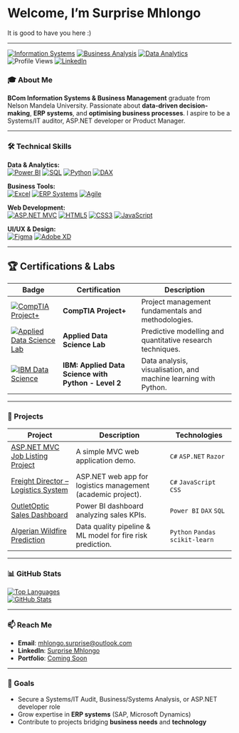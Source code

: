 # Welcome, I’m Surprise Mhlongo  
It is good to have you here :)  

---

[![Information Systems](https://img.shields.io/badge/Information_Systems-5865F2?style=flat&logo=microsoft-access)](https://www.techtarget.com/searchdatacenter/definition/IS-information-system-or-information-services)
[![Business Analysis](https://img.shields.io/badge/Business_Analysis-9146FF?style=flat&logo=tableau)](https://www.iiba.org/professional-development/career-centre/what-is-business-analysis/)
[![Data Analytics](https://img.shields.io/badge/Data_Analytics-4F4F4F?style=flat&logo=powerbi)](https://www.oracle.com/data-analytics/what-is-data-analytics/)
![Profile Views](https://komarev.com/ghpvc/?username=SurpriseMhlongo&color=5865F2)
[![LinkedIn](https://img.shields.io/badge/-LinkedIn-0A66C2?style=flat&logo=linkedin)](https://www.linkedin.com/in/surprise-mhlongo-408512214/)

### 🎓 About Me  
**BCom Information Systems & Business Management** graduate from Nelson Mandela University. Passionate about **data-driven decision-making**, **ERP systems**, and **optimising business processes**. I aspire to be a Systems/IT auditor, ASP.NET developer or Product Manager.

---

### 🛠️ Technical Skills

**Data & Analytics:**  
[![Power BI](https://img.shields.io/badge/-Power_BI-2C2C2C?logo=powerbi)](https://learn.microsoft.com/en-us/power-bi/) 
[![SQL](https://img.shields.io/badge/-SQL-336791?logo=postgresql)](https://www.w3schools.com/sql/) 
[![Python](https://img.shields.io/badge/-Python-3776AB?logo=python)](https://www.python.org/about/gettingstarted/)
[![DAX](https://img.shields.io/badge/-DAX-F2C811?logo=powerbi&logoColor=black)](https://learn.microsoft.com/en-us/dax/)

**Business Tools:**  
[![Excel](https://img.shields.io/badge/-Excel-217346?logo=microsoftexcel)](https://support.microsoft.com/en-us/excel) 
[![ERP Systems](https://img.shields.io/badge/-ERP_Systems-0F9D58?logo=sap)](https://www.sap.com/products/erp/what-is-erp.html) 
[![Agile](https://img.shields.io/badge/-Agile-2496ED?logo=agile)](https://www.agilealliance.org/agile101/)

**Web Development:**  
[![ASP.NET MVC](https://img.shields.io/badge/-ASP.NET_MVC-512BD4?logo=dotnet)](https://dotnet.microsoft.com/apps/aspnet/mvc)
[![HTML5](https://img.shields.io/badge/-HTML5-E34F26?logo=html5)](https://developer.mozilla.org/en-US/docs/Web/HTML) 
[![CSS3](https://img.shields.io/badge/-CSS3-1572B6?logo=css3)](https://developer.mozilla.org/en-US/docs/Web/CSS) 
[![JavaScript](https://img.shields.io/badge/-JavaScript-323330?logo=javascript)](https://developer.mozilla.org/en-US/docs/Web/JavaScript)

**UI/UX & Design:**  
[![Figma](https://img.shields.io/badge/-Figma-0AC97F?logo=figma)](https://help.figma.com/hc/en-us) 
[![Adobe XD](https://img.shields.io/badge/-Adobe_XD-470137?logo=adobexd)](https://helpx.adobe.com/xd/get-started.html)

---

## 🏆 Certifications & Labs

| Badge | Certification | Description |
|-------|--------------|-------------|
| [![CompTIA Project+](https://img.shields.io/badge/CompTIA-Project+-2C2C2C?logo=compTIA&logoColor=white)](https://www.credly.com/badges/fbe3e9e1-bdc3-41bf-ba3a-c305615306ec/public_url) | **CompTIA Project+** | Project management fundamentals and methodologies. |
| [![Applied Data Science Lab](https://img.shields.io/badge/WorldQuant-Data_Science-5865F2?logo=worldquant)](https://www.credly.com/badges/2a1f5210-a8da-4069-8467-dcba3d56fe90/public_url) | **Applied Data Science Lab** | Predictive modelling and quantitative research techniques. |
| [![IBM Data Science](https://img.shields.io/badge/IBM-Data_Science-052FAD?logo=ibm)](https://www.credly.com/badges/4a27265c-8e86-4edd-89d3-50816bb43247/public_url) | **IBM: Applied Data Science with Python - Level 2** | Data analysis, visualisation, and machine learning with Python. |

---

### 📂 Projects  
| Project | Description | Technologies |
|---------|-------------|--------------|
| [ASP.NET MVC Job Listing Project](https://github.com/SurpriseMhlongo/ASP.NET-MVC-projectA) | A simple MVC web application demo. | `C#` `ASP.NET` `Razor` |
| [Freight Director – Logistics System](https://github.com/SurpriseMhlongo/Web-Systems-Project) | ASP.NET web app for logistics management (academic project). | `C#` `JavaScript` `CSS` |
| [OutletOptic Sales Dashboard](https://github.com/SurpriseMhlongo/Web-Systems-Project) | Power BI dashboard analyzing sales KPIs. | `Power BI` `DAX` `SQL` |
| [Algerian Wildfire Prediction](https://github.com/SurpriseMhlongo/Data-Quality-MDM-Portfolio) | Data quality pipeline & ML model for fire risk prediction. | `Python` `Pandas` `scikit-learn` |

---

### 📊 GitHub Stats  
[![Top Languages](https://github-readme-stats.vercel.app/api/top-langs/?username=SurpriseMhlongo&layout=compact&theme=dark)](https://github.com/SurpriseMhlongo)  
[![GitHub Stats](https://github-readme-stats.vercel.app/api?username=SurpriseMhlongo&show_icons=true&theme=dark)](https://github.com/SurpriseMhlongo)

---

### 📫 Reach Me  
- **Email**: [mhlongo.surprise@outlook.com](mailto:mhlongo.surprise@outlook.com)  
- **LinkedIn**: [Surprise Mhlongo](https://www.linkedin.com/in/surprise-mhlongo-408512214/)  
- **Portfolio**: [Coming Soon]()  

---

### 🎯 Goals  
- Secure a Systems/IT Audit, Business/Systems Analysis, or ASP.NET developer role  
- Grow expertise in **ERP systems** (SAP, Microsoft Dynamics)  
- Contribute to projects bridging **business needs** and **technology**
